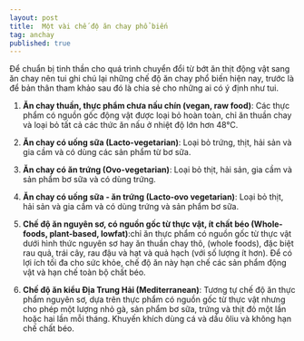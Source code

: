 ```yaml
---
layout: post
title:  Một vài chế độ ăn chay phổ biến
tag: anchay
published: true
---
```


Để chuẩn bị tinh thần cho quá trình chuyển đổi từ bớt ăn thịt động vật sang ăn chay nên tui ghi chú lại những chế độ ăn chay phổ biến hiện nay, trước là để bản thân tham khảo sau đó là chia sẻ cho những ai có ý định như tui.

1. **Ăn chay thuần, thực phẩm chưa nấu chín (vegan, raw food)**: Các thực phẩm có nguồn gốc động vật được loại bỏ hoàn toàn, chỉ ăn thuần chay và loại bỏ tất cả các thức ăn nấu ở nhiệt độ lớn hơn 48°C.

2. **Ăn chay có uống sữa (Lacto-vegetarian)**: Loại bỏ trứng, thịt, hải sản và gia cầm và có dùng các sản phẩm từ bơ sữa.

3. **Ăn chay có ăn trứng (Ovo-vegetarian)**: Loại bỏ thịt, hải sản, gia cầm và sản phẩm bơ sữa và có dùng trứng.

4. **Ăn chay có uống sữa - ăn trứng (Lacto-ovo vegetarian)**: Loại bỏ thịt, hải sản và gia cầm và có dùng trứng và sản phẩm bơ sữa.

5. **Chế độ ăn nguyên sơ, có nguồn gốc từ thực vật, ít chất béo (Whole-foods, plant-based, lowfat)**:chỉ ăn thực phẩm có nguồn gốc từ thực vật dưới hình thức nguyên sơ hay ăn thuần chay thô, (whole foods), đặc biệt rau quả, trái cây, rau đậu và hạt và quả hạch (với số lượng ít hơn). Để có lợi ích tối đa cho sức khỏe, chế độ ăn này hạn chế các sản phẩm động vật và hạn chế toàn bộ chất béo.

6. **Chế độ ăn kiểu Địa Trung Hải (Mediterranean)**: Tương tự chế độ ăn thực phẩm nguyên sơ, dựa trên thực phẩm có nguồn gốc từ thực vật nhưng cho phép một lượng nhỏ gà, sản phẩm bơ sữa, trứng và thịt đỏ một lần hoặc hai lần mỗi tháng. Khuyến khích dùng cá và dầu ôliu và không hạn chế chất béo.
